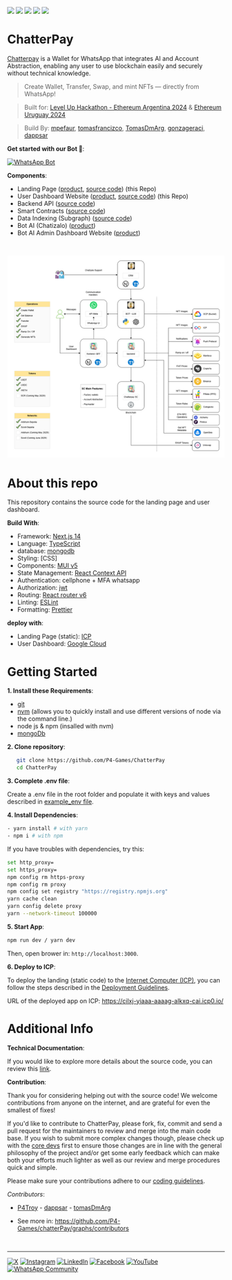 ![](https://img.shields.io/badge/Next.js-informational?style=flat&logo=next.js&logoColor=white&color=6aa6f8)
![](https://img.shields.io/badge/Typescript-informational?style=flat&logo=typescript&logoColor=white&color=6aa6f8)
![](https://img.shields.io/badge/scss-informational?style=flat&logo=scss&logoColor=white&color=6aa6f8)
![](https://img.shields.io/badge/mui-informational?style=flat&logo=mui&logoColor=white&color=6aa6f8)
![](https://img.shields.io/badge/react.js-informational?style=flat&logo=react&logoColor=white&color=6aa6f8)

# ChatterPay

[Chatterpay](https://chatterpay.net) is a Wallet for WhatsApp that integrates AI and Account Abstraction, enabling any user to use blockchain easily and securely without technical knowledge.

> Create Wallet, Transfer, Swap, and mint NFTs — directly from WhatsApp!

> Built for: [Level Up Hackathon - Ethereum Argentina 2024](https://ethereumargentina.org/) & [Ethereum Uruguay 2024](https://www.ethereumuruguay.org/)

> Build By: [mpefaur](https://github.com/mpefaur), [tomasfrancizco](https://github.com/tomasfrancizco), [TomasDmArg](https://github.com/TomasDmArg), [gonzageraci](https://github.com/gonzageraci), [dappsar](https://github.com/dappsar)


**Get started with our Bot 🤖**:

[![WhatsApp Bot](https://img.shields.io/badge/Start%20on%20WhatsApp-25D366.svg?style=flat&logo=whatsapp&logoColor=white)](https://wa.me/5491164629653)


**Components**:

- Landing Page ([product](https://chatterpay.net), [source code](https://github.com/P4-Games/ChatterPay)) (this Repo)
- User Dashboard Website ([product](https://chatterpay.net/dashboard), [source code](https://github.com/P4-Games/ChatterPay)) (this Repo)
- Backend API ([source code](https://github.com/P4-Games/ChatterPay-Backend))
- Smart Contracts ([source code](https://github.com/P4-Games/ChatterPay-SmartContracts))
- Data Indexing (Subgraph) ([source code](https://github.com/P4-Games/ChatterPay-Subgraph))
- Bot AI (Chatizalo) ([product](https://chatizalo.com/))
- Bot AI Admin Dashboard Website ([product](https://app.chatizalo.com/))

<p>&nbsp;</p>

![Components Interaction](https://github.com/P4-Games/ChatterPay-Backend/blob/develop/.doc/technical-overview/chatterpay-architecture-conceptual-view.jpg?raw=true)

# About this repo

This repository contains the source code for the landing page and user dashboard.

**Build With**:

- Framework: [Next.js 14](https://nextjs.org/14)
- Language: [TypeScript](https://www.typescriptlang.org)
- database: [mongodb](https://www.mongodb.com)
- Styling: [CSS]
- Components: [MUI v5](https://mui.com/)
- State Management: [React Context API](https://react.dev/reference/react/useContext)
- Authentication: cellphone + MFA whatsapp
- Authorization: [jwt](https://jwt.io/)
- Routing: [React router v6](https://reactrouter.com/en/main/start/overview)
- Linting: [ESLint](https://eslint.org)
- Formatting: [Prettier](https://prettier.io)

**deploy with**:

- Landing Page (static): [ICP](https://internetcomputer.org/)
- User Dashboard: [Google Cloud](https://cloud.google.com/)

# Getting Started

**1. Install these Requirements**:

- [git](https://git-scm.com/)
- [nvm](https://github.com/nvm-sh/nvm) (allows you to quickly install and use different versions of node via the command line.)
- node js & npm (insalled with nvm)
- [mongoDb](https://www.mongodb.com/docs/manual/installation/)

**2. Clone repository**:

```bash
   git clone https://github.com/P4-Games/ChatterPay
   cd ChatterPay
```

**3. Complete .env file**:

Create a .env file in the root folder and populate it with keys and values described in [example_env file](./example_env).

**4. Install Dependencies**:

```sh
- yarn install # with yarn
- npm i # with npm
```

If you have troubles with dependencies, try this:

```sh
set http_proxy=
set https_proxy=
npm config rm https-proxy
npm config rm proxy
npm config set registry "https://registry.npmjs.org"
yarn cache clean
yarn config delete proxy
yarn --network-timeout 100000
```

**5. Start App**:

```sh
npm run dev / yarn dev
```

Then, open brower in: `http://localhost:3000`.

**6. Deploy to ICP**:

To deploy the landing (static code) to the [Internet Computer (ICP)](https://internetcomputer.org/), you can follow the steps described in the [Deployment Guidelines](./.doc/deployment/deploy-guidelines).

URL of the deployed app on ICP: https://cilxj-yiaaa-aaaag-alkxq-cai.icp0.io/

# Additional Info

**Technical Documentation**:

If you would like to explore more details about the source code, you can review this [link](.doc/content.md).

**Contribution**:

Thank you for considering helping out with the source code! We welcome contributions from anyone on the internet, and are grateful for even the smallest of fixes!

If you'd like to contribute to ChatterPay, please fork, fix, commit and send a pull request for the maintainers to review and merge into the main code base. If you wish to submit more complex changes though, please check up with the [core devs](https://github.com/P4-Games/chatterPay/graphs/contributors) first to ensure those changes are in line with the general philosophy of the project and/or get some early feedback which can make both your efforts much lighter as well as our review and merge procedures quick and simple.

Please make sure your contributions adhere to our [coding guidelines](./.doc/development/coding-guidelines.md).

_Contributors_:

- [P4Troy](https://github.com/mpefaur) - [dappsar](https://github.com/dappsar) - [tomasDmArg](https://github.com/TomasDmArg)

- See more in: <https://github.com/P4-Games/chatterPay/graphs/contributors>

<p>&nbsp;</p>

---

[![X](https://img.shields.io/badge/X-%231DA1F2.svg?style=flat&logo=twitter&logoColor=white)](https://x.com/chatterpay)
[![Instagram](https://img.shields.io/badge/Instagram-%23E4405F.svg?style=flat&logo=instagram&logoColor=white)](https://www.instagram.com/chatterpayofficial)
[![LinkedIn](https://img.shields.io/badge/LinkedIn-%230077B5.svg?style=flat&logo=linkedin&logoColor=white)](https://www.linkedin.com/company/chatterpay)
[![Facebook](https://img.shields.io/badge/Facebook-%231877F2.svg?style=flat&logo=facebook&logoColor=white)](https://www.facebook.com/chatterpay)
[![YouTube](https://img.shields.io/badge/YouTube-%23FF0000.svg?style=flat&logo=youtube&logoColor=white)](https://www.youtube.com/@chatterpay)
[![WhatsApp Community](https://img.shields.io/badge/WhatsApp%20Community-25D366.svg?style=flat&logo=whatsapp&logoColor=white)](https://chat.whatsapp.com/HZJrBEUYyoF8FtchfJhzmZ)
